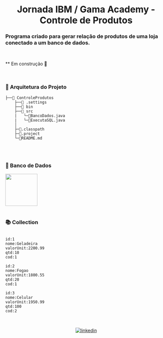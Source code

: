 <div align="center">

# Jornada IBM / Gama Academy - Controle de Produtos

</div>

### Programa criado para gerar relação de produtos de uma loja conectado a um banco de dados. 
<br>

** Em construção 🚧

<br>

### 📑 Arquitetura do Projeto

```
├──📁 ControleProdutos
    ├──📁 .settings
    ├──📁 bin
    ├──📁 src
    |   └─📄BancoDados.java  
    |   └─📄ExecutaSQL.java       
    │                           
    ├─📄.classpath      
    ├─📄.project
    └─📄README.md         
    
```

<br>

### 🏦 Banco de Dados

<div align="justify" >
<img src="https://cdn.jsdelivr.net/gh/devicons/devicon/icons/mysql/mysql-plain-wordmark.svg"  width="100" height="100" />

</div>

<br>

### 📚 Collection

```mysql

id:1
nome:Geladeira
valorUnit:2200.99
qtd:10
cod:1

id:2
nome:Fogao
valorUnit:1800.55
qtd:20
cod:1

id:3
nome:Celular
valorUnit:1950.99
qtd:100
cod:2


```


<br>
<div align = "center">
<a href="https://www.linkedin.com/in/eliza-pimentel/"><img alt="linkedin" src="https://img.shields.io/badge/LinkedIn-0077B5?style=for-the-badge&logo=linkedin&logoColor=white"/></a> </d